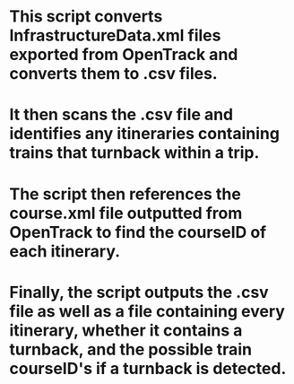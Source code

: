 # This script converts InfrastructureData.xml files exported from OpenTrack and converts them to .csv files.
# It then scans the .csv file and identifies any itineraries containing trains that turnback within a trip.
# The script then references the course.xml file outputted from OpenTrack to find the courseID of each itinerary.
# Finally, the script outputs the .csv file as well as a file containing every itinerary, whether it contains a turnback, and the possible train courseID's if a turnback is detected.
